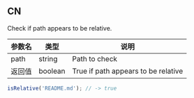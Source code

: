 ## CN

Check if path appears to be relative.

|参数名|类型|说明|
|-----|----|---|
|path  |string |Path to check                      |
|返回值|boolean|True if path appears to be relative|

```javascript
isRelative('README.md'); // -> true
```